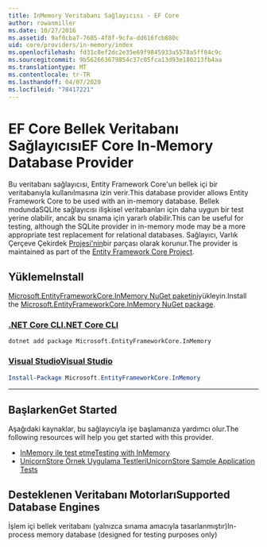 ```yaml
---
title: InMemory Veritabanı Sağlayıcısı - EF Core
author: rowanmiller
ms.date: 10/27/2016
ms.assetid: 9af0cba7-7605-4f8f-9cfa-dd616fcb880c
uid: core/providers/in-memory/index
ms.openlocfilehash: fd31c8ef2dc2e35e69f9845933a5578a5ff84c9c
ms.sourcegitcommit: 9b562663679854c37c05fca13d93e180213fb4aa
ms.translationtype: MT
ms.contentlocale: tr-TR
ms.lasthandoff: 04/07/2020
ms.locfileid: "78417221"
---
```

# <a name="ef-core-in-memory-database-provider"></a><span data-ttu-id="4afde-102">EF Core Bellek Veritabanı Sağlayıcısı</span><span class="sxs-lookup"><span data-stu-id="4afde-102">EF Core In-Memory Database Provider</span></span>

<span data-ttu-id="4afde-103">Bu veritabanı sağlayıcısı, Entity Framework Core'un bellek içi bir veritabanıyla kullanılmasına izin verir.</span><span class="sxs-lookup"><span data-stu-id="4afde-103">This database provider allows Entity Framework Core to be used with an in-memory database.</span></span> <span data-ttu-id="4afde-104">Bellek modundaSQLite sağlayıcısı ilişkisel veritabanları için daha uygun bir test yerine olabilir, ancak bu sınama için yararlı olabilir.</span><span class="sxs-lookup"><span data-stu-id="4afde-104">This can be useful for testing, although the SQLite provider in in-memory mode may be a more appropriate test replacement for relational databases.</span></span> <span data-ttu-id="4afde-105">Sağlayıcı, Varlık Çerçeve Çekirdek [Projesi'nin](https://github.com/aspnet/EntityFrameworkCore)bir parçası olarak korunur.</span><span class="sxs-lookup"><span data-stu-id="4afde-105">The provider is maintained as part of the [Entity Framework Core Project](https://github.com/aspnet/EntityFrameworkCore).</span></span>

## <a name="install"></a><span data-ttu-id="4afde-106">Yükleme</span><span class="sxs-lookup"><span data-stu-id="4afde-106">Install</span></span>

<span data-ttu-id="4afde-107">[Microsoft.EntityFrameworkCore.InMemory NuGet paketini](https://www.nuget.org/packages/Microsoft.EntityFrameworkCore.InMemory/)yükleyin.</span><span class="sxs-lookup"><span data-stu-id="4afde-107">Install the [Microsoft.EntityFrameworkCore.InMemory NuGet package](https://www.nuget.org/packages/Microsoft.EntityFrameworkCore.InMemory/).</span></span>

### <a name="net-core-cli"></a>[<span data-ttu-id="4afde-108">.NET Core CLI</span><span class="sxs-lookup"><span data-stu-id="4afde-108">.NET Core CLI</span></span>](#tab/dotnet-core-cli)

```dotnetcli
dotnet add package Microsoft.EntityFrameworkCore.InMemory
```

### <a name="visual-studio"></a>[<span data-ttu-id="4afde-109">Visual Studio</span><span class="sxs-lookup"><span data-stu-id="4afde-109">Visual Studio</span></span>](#tab/vs)

``` powershell
Install-Package Microsoft.EntityFrameworkCore.InMemory
```

***

## <a name="get-started"></a><span data-ttu-id="4afde-110">Başlarken</span><span class="sxs-lookup"><span data-stu-id="4afde-110">Get Started</span></span>

<span data-ttu-id="4afde-111">Aşağıdaki kaynaklar, bu sağlayıcıyla işe başlamanıza yardımcı olur.</span><span class="sxs-lookup"><span data-stu-id="4afde-111">The following resources will help you get started with this provider.</span></span>

* [<span data-ttu-id="4afde-112">InMemory ile test etme</span><span class="sxs-lookup"><span data-stu-id="4afde-112">Testing with InMemory</span></span>](../../miscellaneous/testing/in-memory.md)
* [<span data-ttu-id="4afde-113">UnicornStore Örnek Uygulama Testleri</span><span class="sxs-lookup"><span data-stu-id="4afde-113">UnicornStore Sample Application Tests</span></span>](https://github.com/rowanmiller/UnicornStore/blob/master/UnicornStore/src/UnicornStore.Tests/Controllers/ShippingControllerTests.cs)

## <a name="supported-database-engines"></a><span data-ttu-id="4afde-114">Desteklenen Veritabanı Motorları</span><span class="sxs-lookup"><span data-stu-id="4afde-114">Supported Database Engines</span></span>

<span data-ttu-id="4afde-115">İşlem içi bellek veritabanı (yalnızca sınama amacıyla tasarlanmıştır)</span><span class="sxs-lookup"><span data-stu-id="4afde-115">In-process memory database (designed for testing purposes only)</span></span>
